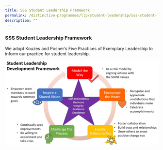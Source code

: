 ```yaml
---
title: SSS Student Leadership Framework
permalink: /distinctive-programmes/llp/student-leadership/sss-student-leadership-framework
description: ""
---
```

### SSS Student Leadership Framework

We adopt Kouzes and Posner’s Five Practices of Exemplary Leadership to inform our practice for student leadership.

![](/images/student%20leadership%20framework.jpg)